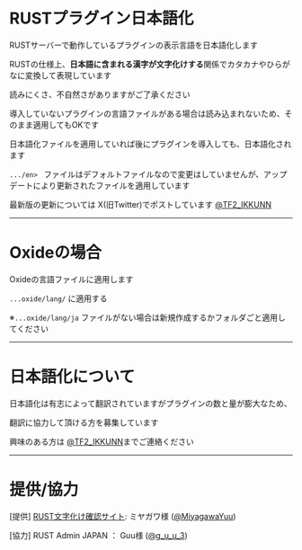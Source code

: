 # RUSTプラグイン日本語化
RUSTサーバーで動作しているプラグインの表示言語を日本語化します

RUSTの仕様上、**日本語に含まれる漢字が文字化けする**関係でカタカナやひらがなに変換して表現しています

読みにくさ、不自然さがありますがご了承ください

導入していないプラグインの言語ファイルがある場合は読み込まれないため、そのまま適用してもOKです

日本語化ファイルを適用していれば後にプラグインを導入しても、日本語化されます

 `.../en> ` ファイルはデフォルトファイルなので変更はしていませんが、アップデートにより更新されたファイルを適用しています 

最新版の更新については X(旧Twitter)でポストしています [@TF2_IKKUNN](https://x.com/TF2_IKKUNN)

----------

# Oxideの場合
Oxideの言語ファイルに適用します

 `...oxide/lang/` に適用する
 
  ※`...oxide/lang/ja` ファイルがない場合は新規作成するかフォルダごと適用してください
  
----------

# 日本語化について
日本語化は有志によって翻訳されていますがプラグインの数と量が膨大なため、

翻訳に協力して頂ける方を募集しています

興味のある方は [@TF2_IKKUNN](https://x.com/TF2_IKKUNN)までご連絡ください

----------

# 提供/協力

[提供] [RUST文字化け確認サイト](https://mojibake.catsgta.com/): ミヤガワ様 ([@MiyagawaYuu](https://x.com/miyagawayuu))

[協力] RUST Admin JAPAN ： Guu様 ([@g_u_u_3](https://x.com/g_u_u_3?s=21))
